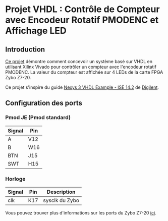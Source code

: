# Projet VHDL : Contrôle de Compteur avec Encodeur Rotatif PMODENC et Affichage LED

## Introduction

[Ce projet](https://github.com/TER-Zybo/VHDL_PmodENC) démontre comment concevoir un système basé sur VHDL en utilisant Xilinx Vivado pour contrôler un compteur avec l'encodeur rotatif PMODENC. La valeur du compteur est affichée sur 4 LEDs de la carte FPGA Zybo Z7-20.

Ce projet s'inspire du guide [Nexys 3 VHDL Example - ISE 14.2](https://digilent.com/reference/_media/reference/pmod/pmodenc/pmodenc_ise_demo_14-2.zip) de [Digilent](https://digilent.com/reference/pmod/pmodenc/start).

## Configuration des ports

### Pmod JE (Pmod standard)

| Signal | Pin |
|--------|-----|
| A      | V12 |
| B      | W16 |
| BTN    | J15 |
| SWT    | H15 |

### Horloge

| Signal | Pin | Description    |
|--------|-----|----------------|
| clk    | K17 | sysclk du Zybo |

Vous pouvez trouver plus d'informations sur les ports du Zybo Z7-20 [ici](https://github.com/Digilent/digilent-xdc/blob/master/Zybo-Z7-Master.xdc).